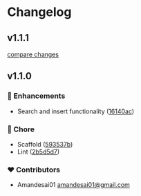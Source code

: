 # Changelog


## v1.1.1

[compare changes](https://github.com/your-org/nuxt-orama/compare/v1.1.0...v1.1.1)

## v1.1.0


### 🚀 Enhancements

- Search and insert functionality ([16140ac](https://github.com/your-org/nuxt-orama/commit/16140ac))

### 🏡 Chore

- Scaffold ([593537b](https://github.com/your-org/nuxt-orama/commit/593537b))
- Lint ([2b5d5d7](https://github.com/your-org/nuxt-orama/commit/2b5d5d7))

### ❤️ Contributors

- Amandesai01 <amandesai01@gmail.com>

